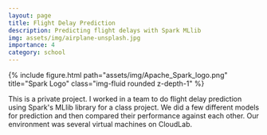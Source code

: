 ```yaml
---
layout: page
title: Flight Delay Prediction
description: Predicting flight delays with Spark MLlib
img: assets/img/airplane-unsplash.jpg
importance: 4
category: school
---
```


<div class="row justify-content-center">
    <div class="col-sm mt-3 mt-md-0">
        {% include figure.html path="assets/img/Apache_Spark_logo.png" title="Spark Logo" class="img-fluid rounded z-depth-1" %}
    </div>
</div>

This is a private project. I worked in a team to do flight delay prediction using Spark's MLlib library for a class project. We did a few different models for prediction and then compared their performance against each other. Our environment was several virtual machines on CloudLab.
